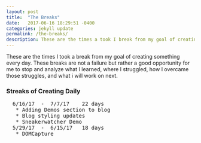 ```yaml
---
layout: post
title:  "The Breaks"
date:   2017-06-16 18:29:51 -0400
categories: jekyll update
permalink: /the-breaks/
description: These are the times a took I break from my goal of creating something everyday
---
```

These are the times I took a break from my goal of creating something every day. 
These breaks are not a failure but rather a good opportunity for me to stop and analyze
what I learned, where I struggled, how I overcame those struggles, and what i will
work on next. 

### Streaks of Creating Daily

<pre>
  6/16/17  -  7/7/17    22 days
   * Adding Demos section to blog
   * Blog styling updates
   * Sneakerwatcher Demo
  5/29/17  -  6/15/17   18 days
   * DOMCapture
</pre>
